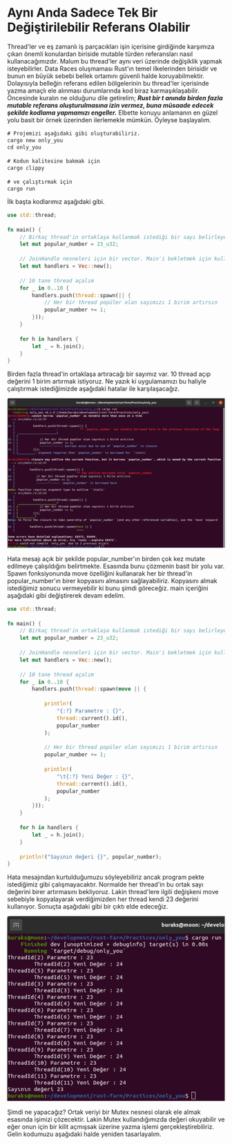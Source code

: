 # Aynı Anda Sadece Tek Bir Değiştirilebilir Referans Olabilir

Thread'ler ve eş zamanlı iş parçacıkları işin içerisine girdiğinde karşımıza çıkan önemli konulardan biriside mutable türden referansları nasıl kullanacağımızdır. Malum bu thread'ler aynı veri üzerinde değişiklik yapmak isteyebilirler. Data Races oluşmaması Rust'ın temel ilkelerinden birisidir ve bunun en büyük sebebi bellek ortamını güvenli halde koruyabilmektir. Dolayısıyla belleğin referans edilen bölgelerinin bu thread'ler içerisinde yazma amaçlı ele alınması durumlarında kod biraz karmaşıklaşabilir. Öncesinde kuralın ne olduğunu dile getirelim; ___Rust bir t anında birden fazla mutable referans oluşturulmasına izin vermez, buna müsaade edecek şekilde kodlama yapmamızı engeller.___ Elbette konuyu anlamanın en güzel yolu basit bir örnek üzerinden ilerlemekle mümkün. Öyleyse başlayalım.

```shell
# Projemizi aşağıdaki gibi oluşturabiliriz.
cargo new only_you
cd only_you

# Kodun kalitesine bakmak için
cargo clippy

# ve çalıştırmak için 
cargo run
```

İlk başta kodlarımız aşağıdaki gibi.

```rust
use std::thread;

fn main() {
    // Birkaç thread'in ortaklaşa kullanmak istediği bir sayı belirleyelim.
    let mut popular_number = 23_u32;

    // JoinHandle nesneleri için bir vector. Main'i bekletmek için kullanırız.
    let mut handlers = Vec::new();

    // 10 tane thread açalım
    for _ in 0..10 {
        handlers.push(thread::spawn(|| {
            // Her bir thread popüler olan sayımızı 1 birim artırsın
            popular_number += 1;
        }));
    }

    for h in handlers {
        let _ = h.join();
    }
}
```

Birden fazla thread'in ortaklaşa artıracağı bir sayımız var. 10 thread açıp değerini 1 birim artırmak istiyoruz. Ne yazık ki uygulamamızı bu haliyle çalıştırmak istediğimizde aşağıdaki hatalar ile karşılaşacağız.

![../images/only_you_1.png](../images/only_you_1.png)

Hata mesajı açık bir şekilde popular_number'ın birden çok kez mutate edilmeye çalışıldığını belirtmekte. Esasında bunu çözmenin basit bir yolu var. Spawn fonksiyonunda move özelliğini kullanarak her bir thread'in popular_number'ın birer kopyasını almasını sağlayabiliriz. Kopyasını almak istediğimiz sonucu vermeyebilir ki bunu şimdi göreceğiz. main içeriğini aşağıdaki gibi değiştirerek devam edelim.

```rust
use std::thread;

fn main() {
    // Birkaç thread'in ortaklaşa kullanmak istediği bir sayı belirleyelim.
    let mut popular_number = 23_u32;

    // JoinHandle nesneleri için bir vector. Main'i bekletmek için kullanırız.
    let mut handlers = Vec::new();

    // 10 tane thread açalım
    for _ in 0..10 {
        handlers.push(thread::spawn(move || {

            println!(
                "{:?} Parametre : {}",
                thread::current().id(),
                popular_number
            );

            // Her bir thread popüler olan sayımızı 1 birim artırsın
            popular_number += 1;

            println!(
                "\t{:?} Yeni Değer : {}",
                thread::current().id(),
                popular_number
            );
        }));
    }

    for h in handlers {
        let _ = h.join();
    }

    println!("Sayının değeri {}", popular_number);
}
```

Hata mesajından kurtulduğumuzu söyleyebiliriz ancak program pekte istediğimiz gibi çalışmayacaktır. Normalde her thread'in bu ortak sayı değerini birer artırmasını bekliyoruz. Lakin thread'lere ilgili değişkeni move sebebiyle kopyalayarak verdiğimizden her thread kendi 23 değerini kullanıyor. Sonuçta aşağıdaki gibi bir çıktı elde edeceğiz.

![../images/only_you_2.png](../images/only_you_2.png)

Şimdi ne yapacağız? Ortak veriyi bir Mutex nesnesi olarak ele almak esasında işimizi çözecektir. Lakin Mutex kullandığımızda değeri okuyabilir ve eğer onun için bir kilit açmışsak üzerine yazma işlemi gerçekleştirebiliriz. Gelin kodumuzu aşağıdaki halde yeniden tasarlayalım.

```rust

```